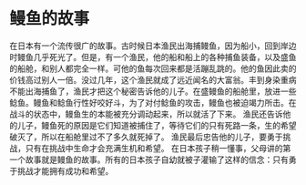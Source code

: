 # 鳗鱼的故事
在日本有一个流传很广的故事。古时候日本渔民出海捕鳗鱼，因为船小，回到岸边时鳗鱼几乎死光了。但是，有一个渔民，他的船和船上的各种捕鱼装备，以及盛鱼的船舱，和别人都完全一样。可他的鱼每次回来都是活蹦乱跳的。他的鱼因此卖的价钱高过别人一倍。没过几年，这个渔民就成了远近闻名的大富翁。丰到身染重病不能出海捕鱼了，渔民才把这个秘密告诉他的儿子。在盛鳗鱼的船舱里，放进一些鲶鱼。鳗鱼和鲶鱼行性好咬好斗，为了对付鲶鱼的攻击，鳗鱼也被迫竭力所击。在战斗的状态中，鳗鱼生的本能被充分调动起来，所以就活了下来。 
渔民还告诉他的儿子，鳗鱼死的原因是它们知道被捕住了，等待它们的只有死路一条，生的希望破灭了，所以在船舱里过不了多久就死掉了。 
渔民最后忠告他的儿子，要勇于挑战，只有在挑战中生命才会充满生机和希望。 
在日本孩子稍一懂事，父母讲的第一个故事就是鳗鱼的故事。所有的日本孩子自幼就被子灌输了这样的信念：只有勇于挑战才能拥有成功和希望。
  